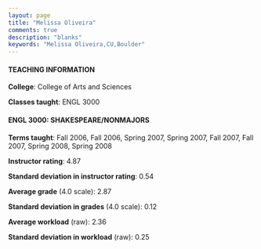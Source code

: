 ```yaml
---
layout: page
title: "Melissa Oliveira" 
comments: true
description: "blanks"
keywords: "Melissa Oliveira,CU,Boulder"
---
```

<head>
<script src="https://ajax.googleapis.com/ajax/libs/jquery/2.1.3/jquery.min.js"></script>
<script src="https://dl.dropboxusercontent.com/s/pc42nxpaw1ea4o9/highcharts.js?dl=0"></script>
<!-- <script src="../assets/js/highcharts.js"></script> -->
<style type="text/css">@font-face {
	font-family: "Bebas Neue";
	src: url(https://www.filehosting.org/file/details/544349/BebasNeue Regular.otf) format("opentype");
	}
	h1.Bebas { 
		font-family: "Bebas Neue", Verdana, Tahoma;
	}
</style>
</head>
	   
#### TEACHING INFORMATION

**College**: College of Arts and Sciences

**Classes taught**: ENGL 3000

#### ENGL 3000: SHAKESPEARE/NONMAJORS

**Terms taught**: Fall 2006, Fall 2006, Spring 2007, Spring 2007, Fall 2007, Fall 2007, Spring 2008, Spring 2008

**Instructor rating**: 4.87

**Standard deviation in instructor rating**: 0.54

**Average grade** (4.0 scale): 2.87

**Standard deviation in grades** (4.0 scale): 0.12

**Average workload** (raw): 2.36

**Standard deviation in workload** (raw): 0.25

